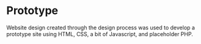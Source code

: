 # Prototype
Website design created through the design process was used to develop a prototype site using HTML, CSS, a bit of Javascript, and placeholder PHP.
